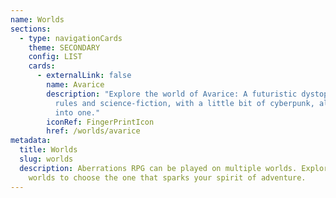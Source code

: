```yaml
---
name: Worlds
sections:
  - type: navigationCards
    theme: SECONDARY
    config: LIST
    cards:
      - externalLink: false
        name: Avarice
        description: "Explore the world of Avarice: A futuristic dystopia of corporation
          rules and science-fiction, with a little bit of cyberpunk, all rolled
          into one."
        iconRef: FingerPrintIcon
        href: /worlds/avarice
metadata:
  title: Worlds
  slug: worlds
  description: Aberrations RPG can be played on multiple worlds. Explore these
    worlds to choose the one that sparks your spirit of adventure.
---
```

